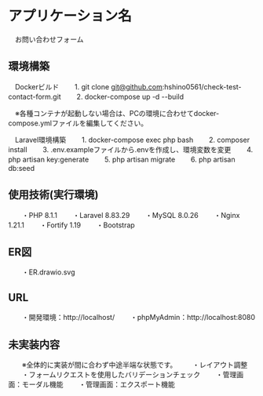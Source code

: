 # アプリケーション名
　お問い合わせフォーム
## 環境構築
　Dockerビルド
　　1. git clone git@github.com:hshino0561/check-test-contact-form.git
　　2. docker-compose up -d --build

　※各種コンテナが起動しない場合は、PCの環境に合わせてdocker-compose.ymlファイルを編集してください。

　Laravel環境構築
　　1. docker-compose exec php bash
　　2. composer install
　　3. .env.exampleファイルから.envを作成し、環境変数を変更
　　4. php artisan key:generate
　　5. php artisan migrate
　　6. php artisan db:seed

## 使用技術(実行環境)
　　・PHP 8.1.1
　　・Laravel 8.83.29
　　・MySQL 8.0.26
　　・Nginx 1.21.1
　　・Fortify 1.19
　　・Bootstrap

## ER図
　　・ER.drawio.svg

## URL
　　・開発環境：http://localhost/
　　・phpMyAdmin：http://localhost:8080

## 未実装内容
　　※全体的に実装が間に合わず中途半端な状態です。
　　・レイアウト調整
　　・フォームリクエストを使用したバリデーションチェック
　　・管理画面：モーダル機能
　　・管理画面：エクスポート機能
